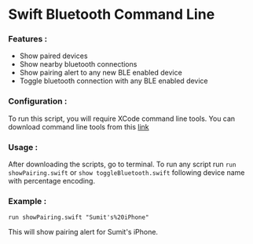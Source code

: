 # Swift Bluetooth Command Line

### Features :

- Show paired devices
- Show nearby bluetooth connections
- Show pairing alert to any new BLE enabled device
- Toggle bluetooth connection with any BLE enabled device

### Configuration :

To run this script, you will require XCode command line tools. You can download command line tools from this [link](https://developer.apple.com/download/more/)

### Usage :

After downloading the scripts, go to terminal.
To run any script run ``` run showPairing.swift ``` or ``` show toggleBluetooth.swift ``` following device name with percentage encoding. 

### Example :

``` run showPairing.swift "Sumit's%20iPhone" ```

This will show pairing alert for Sumit's iPhone.
 
